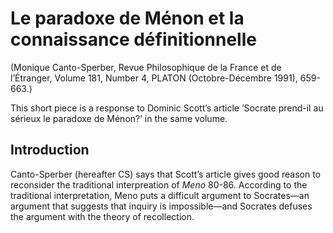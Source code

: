 # Le paradoxe de Ménon et la connaissance définitionnelle

(Monique Canto-Sperber, Revue Philosophique de la France et de l’Étranger,
Volume 181, Number 4, PLATON (Octobre-Décembre 1991), 659-663.)

This short piece is a response to Dominic Scott’s article ‘Socrate prend-il au sérieux le paradoxe de Ménon?’ in the same volume.

## Introduction

Canto-Sperber (hereafter CS) says that Scott’s article gives good reason to reconsider the traditional interpreation of *Meno* 80-86. According to the traditional interpretation, Meno puts a difficult argument to Socrates—an argument that suggests that inquiry is impossible—and Socrates defuses the argument with the theory of recollection.

